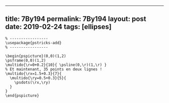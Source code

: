 ---
 title: 7By194
 permalink: 7By194
 layout: post
 date: 2019-02-24
 tags: [ellipses]
 ---

```latex% Dans le préambule
% -----------------
\usepackage{pstricks-add}
% -----------------

\begin{pspicture}(0,0)(1,2)
\psframe(0,0)(1,2)
\multido{\r=0+0.2}{10}{ \psline(0,\r)(1,\r) }
% Et maintenant, 35 points en deux lignes !
\multido{\rx=1.5+0.3}{7}{
  \multido{\ry=0.5+0.3}{5}{
    \psdots(\rx,\ry)
  }
}
\end{pspicture}
```